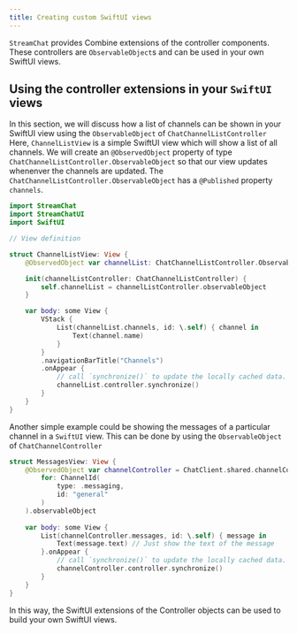 ```yaml
---
title: Creating custom SwiftUI views
---
```


`StreamChat` provides Combine extensions of the controller components. These controllers are `ObservableObject`s and can be used in your own SwiftUI views.

## Using the controller extensions in your `SwiftUI` views

In this section, we will discuss how a list of channels can be shown in your SwiftUI view using the `ObservableObject` of `ChatChannelListController`
Here, `ChannelListView` is a simple SwiftUI view which will show a list of all channels. We will create an `@ObservedObject` property of type `ChatChannelListController.ObservableObject` so that our view updates whenenver the channels are updated. The `ChatChannelListController.ObservableObject` has a `@Published` property `channels`.

```swift
import StreamChat
import StreamChatUI
import SwiftUI

// View definition

struct ChannelListView: View {
    @ObservedObject var channelList: ChatChannelListController.ObservableObject

    init(channelListController: ChatChannelListController) {
        self.channelList = channelListController.observableObject
    }

    var body: some View {
        VStack {
            List(channelList.channels, id: \.self) { channel in
                Text(channel.name)
            }
        }
        .navigationBarTitle("Channels")
        .onAppear { 
            // call `synchronize()` to update the locally cached data.
            channelList.controller.synchronize() 
        }
    }
}
```

Another simple example could be showing the messages of a particular channel in a `SwiftUI` view. This can be done by using the `ObservableObject` of `ChatChannelController`

```swift
struct MessagesView: View {
    @ObservedObject var channelController = ChatClient.shared.channelController(
        for: ChannelId(
            type: .messaging,
            id: "general"
        )
    ).observableObject
    
    var body: some View {
        List(channelController.messages, id: \.self) { message in
            Text(message.text) // Just show the text of the message
        }.onAppear {
            // call `synchronize()` to update the locally cached data.
            channelController.controller.synchronize()
        }
    }
}
```

In this way, the SwiftUI extensions of the Controller objects can be used to build your own SwiftUI views.
